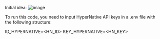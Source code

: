 Initial idea:
![image](https://github.com/user-attachments/assets/fb686fa1-25d4-4e4e-9d5a-45a3995f1819)



To run this code, you need to input HyperNative API keys in a .env file with the following structure:

ID_HYPERNATIVE=<HN_ID>
KEY_HYPERNATIVE=<HN_KEY>